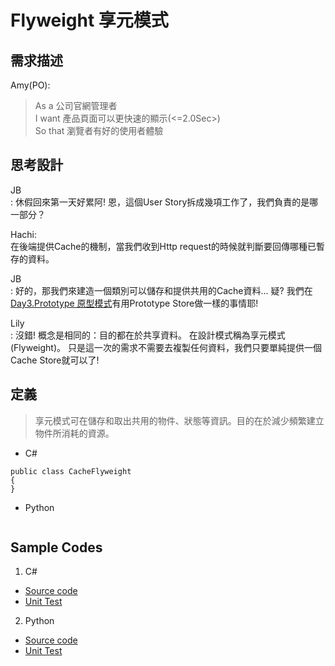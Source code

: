 # Flyweight 享元模式

## 需求描述

Amy(PO):
> As a 公司官網管理者<br>
> I want 產品頁面可以更快速的顯示(<=2.0Sec>)<br>
> So that 瀏覽者有好的使用者體驗<br>


## 思考設計

JB<br>:
休假回來第一天好累阿! 恩，這個User Story拆成幾項工作了，我們負責的是哪一部分？

Hachi:<br> 
在後端提供Cache的機制，當我們收到Http request的時候就判斷要回傳哪種已暫存的資料。

JB<br>:
好的，那我們來建造一個類別可以儲存和提供共用的Cache資料... 疑? 我們在[Day3.Prototype 原型模式](https://ithelp.ithome.com.tw/articles/10194600)有用Prototype Store做一樣的事情耶!  

Lily<br>:
沒錯! 概念是相同的：目的都在於共享資料。 在設計模式稱為享元模式(Flyweight)。
只是這一次的需求不需要去複製任何資料，我們只要單純提供一個Cache Store就可以了!


## 定義

> 享元模式可在儲存和取出共用的物件、狀態等資訊。目的在於減少頻繁建立物件所消耗的資源。


* C#
```
public class CacheFlyweight
{
}
```

* Python
```
```



## Sample Codes

1. C#
- [Source code](https://github.com/KarateJB/DesignPattern.Sample/tree/master/CSharp/DP.Domain/Samples/Decorator)
- [Unit Test](https://github.com/KarateJB/DesignPattern.Sample/blob/master/CSharp/DP.UnitTest/UtDecorator.cs)

2. Python
- [Source code](https://github.com/KarateJB/DesignPattern.Sample/tree/master/Python/Samples/Decorator)
- [Unit Test](https://github.com/KarateJB/DesignPattern.Sample/blob/master/Python/Samples/Decorator/UtDecorator.py)
